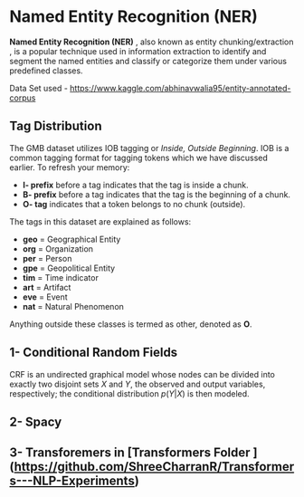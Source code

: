 

# Named Entity Recognition (NER)

__Named Entity Recognition (NER)__ , also known as entity chunking/extraction , is a popular technique used in information extraction to identify and segment the named entities and classify or categorize them under various predefined classes.

Data Set used - https://www.kaggle.com/abhinavwalia95/entity-annotated-corpus

## Tag Distribution

The GMB dataset utilizes IOB tagging or _Inside, Outside Beginning_. IOB is a common tagging format for tagging tokens which we have discussed earlier. To refresh your memory:

+ __I- prefix__ before a tag indicates that the tag is inside a chunk.
+ __B- prefix__ before a tag indicates that the tag is the beginning of a chunk.
+ __O-  tag__ indicates that a token belongs to no chunk (outside).

The tags in this dataset are explained as follows:

+ __geo__ = Geographical Entity
+ __org__ = Organization
+ __per__ = Person
+ __gpe__ = Geopolitical Entity
+ __tim__ = Time indicator
+ __art__ = Artifact
+ __eve__ = Event
+ __nat__ = Natural Phenomenon

Anything outside these classes is termed as other, denoted as __O__. 

## 1- Conditional Random Fields

 CRF is an undirected graphical model whose nodes can be divided into exactly two disjoint sets $X$ and $Y$, the observed and output variables, respectively; the conditional distribution $p(Y|X)$ is then modeled.


## 2- Spacy

## 3- Transforemers in [Transformers Folder ] (https://github.com/ShreeCharranR/Transformers---NLP-Experiments)
